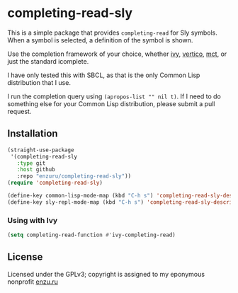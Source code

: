 # completing-read-sly

This is a simple package that provides `completing-read` for Sly symbols. When a symbol is selected, a definition of the symbol is shown.

Use the completion framework of your choice, whether [ivy](https://github.com/abo-abo/swiper), [vertico](https://github.com/minad/vertico), [mct](https://git.sr.ht/~protesilaos/mct), or just the standard icomplete.

I have only tested this with SBCL, as that is the only Common Lisp distribution that I use.

I run the completion query using `(apropos-list "" nil t)`. If I need to do something else for your Common Lisp distribution, please submit a pull request.

## Installation

```lisp
(straight-use-package
 '(completing-read-sly
   :type git
   :host github
   :repo "enzuru/completing-read-sly"))
(require 'completing-read-sly)

(define-key common-lisp-mode-map (kbd "C-h s") 'completing-read-sly-describe-symbol)
(define-key sly-repl-mode-map (kbd "C-h s") 'completing-read-sly-describe-symbol)
```

### Using with Ivy

```lisp
(setq completing-read-function #'ivy-completing-read)
```

## License

Licensed under the GPLv3; copyright is assigned to my eponymous nonprofit [enzu.ru](https://enzu.ru)
